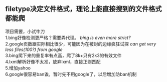 ## filetype决定文件格式，理论上能直接搜到的文件格式都能爬
项目需要，小试牛刀  
1.bing好像检测更严格？需要弄代理。   *bing is even more strict?*  
2.google页数跟实际相比很少，可能因为在被封的边缘疯狂试探  *can get very less files(100?) from google*  
3.bing爬下来的重复率有点高，爬了8k+只有2k3的有效文件  
4.lxml解析好像不太准，放弃lxml，直接正则匹配  
5.增加yahoo  
6.google很容易ban诶，暂时先不用google了，以后增加防ban机制  

